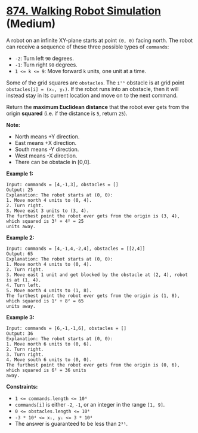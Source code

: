 # [874. Walking Robot Simulation][link] (Medium)

[link]: https://leetcode.com/problems/walking-robot-simulation/

A robot on an infinite XY-plane starts at point `(0, 0)` facing north. The robot can receive a
sequence of these three possible types of `commands`:

- `-2`: Turn left `90` degrees.
- `-1`: Turn right `90` degrees.
- `1 <= k <= 9`: Move forward `k` units, one unit at a time.

Some of the grid squares are `obstacles`. The `iᵗʰ` obstacle is at grid point `obstacles[i] = (xᵢ,
yᵢ)`. If the robot runs into an obstacle, then it will instead stay in its current location and move
on to the next command.

Return the **maximum Euclidean distance** that the robot ever gets from the origin **squared** (i.e.
if the distance is  `5`, return  `25`).

**Note:**

- North means +Y direction.
- East means +X direction.
- South means -Y direction.
- West means -X direction.
- There can be obstacle in \[0,0\].

**Example 1:**

```
Input: commands = [4,-1,3], obstacles = []
Output: 25
Explanation: The robot starts at (0, 0):
1. Move north 4 units to (0, 4).
2. Turn right.
3. Move east 3 units to (3, 4).
The furthest point the robot ever gets from the origin is (3, 4), which squared is 3² + 4² = 25
units away.
```

**Example 2:**

```
Input: commands = [4,-1,4,-2,4], obstacles = [[2,4]]
Output: 65
Explanation: The robot starts at (0, 0):
1. Move north 4 units to (0, 4).
2. Turn right.
3. Move east 1 unit and get blocked by the obstacle at (2, 4), robot is at (1, 4).
4. Turn left.
5. Move north 4 units to (1, 8).
The furthest point the robot ever gets from the origin is (1, 8), which squared is 1² + 8² = 65
units away.
```

**Example 3:**

```
Input: commands = [6,-1,-1,6], obstacles = []
Output: 36
Explanation: The robot starts at (0, 0):
1. Move north 6 units to (0, 6).
2. Turn right.
3. Turn right.
4. Move south 6 units to (0, 0).
The furthest point the robot ever gets from the origin is (0, 6), which squared is 6² = 36 units
away.
```

**Constraints:**

- `1 <= commands.length <= 10⁴`
- `commands[i]` is either `-2`, `-1`, or an integer in the range `[1, 9]`.
- `0 <= obstacles.length <= 10⁴`
- `-3 * 10⁴ <= xᵢ, yᵢ <= 3 * 10⁴`
- The answer is guaranteed to be less than `2³¹`.

